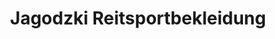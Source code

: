 ---
title: "Jagodzki Reitsportbekleidung"
url: /iserlohn/jagodzki-reitsportbekleidung/
shop: Pferde
---